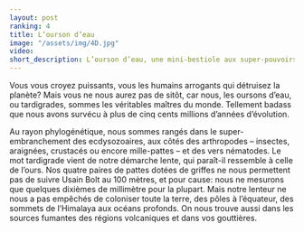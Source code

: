 ```yaml
---
layout: post
ranking: 4
title: L’ourson d’eau
image: "/assets/img/4D.jpg"
video:
short_description: L’ourson d’eau, une mini-bestiole aux super-pouvoirs
---
```


Vous vous croyez puissants, vous les humains arrogants qui détruisez la planète? Mais vous ne nous aurez pas de sitôt, car nous, les oursons d’eau, ou tardigrades, sommes les véritables maîtres du monde. Tellement badass que nous avons survécu à plus de cinq cents millions d’années d’évolution.

Au rayon phylogénétique, nous sommes rangés dans le super-embranchement des ecdysozoaires, aux côtés des arthropodes – insectes, araignées, crustacés ou encore mille-pattes – et des vers nématodes. Le mot tardigrade vient de notre démarche lente, qui paraît-il ressemble à celle de l’ours. Nos quatre paires de pattes dotées de griffes ne nous permettent pas de suivre Usain Bolt au 100 mètres, et pour cause: nous ne mesurons que quelques dixièmes de millimètre pour la plupart. Mais notre lenteur ne nous a pas empêchés de coloniser toute la terre, des pôles à l’équateur, des sommets de l’Himalaya aux océans profonds. On nous trouve aussi dans les sources fumantes des régions volcaniques et dans vos gouttières.
